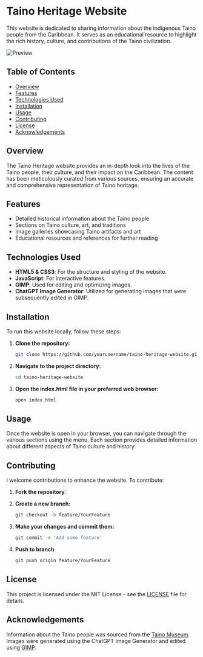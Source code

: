 # Taino Heritage Website

This website is dedicated to sharing information about the indigenous Taino people from the Caribbean. It serves as an educational resource to highlight the rich history, culture, and contributions of the Taino civilization.

![Preview](preview.png)

## Table of Contents

- [Overview](#overview)
- [Features](#features)
- [Technologies Used](#technologies-used)
- [Installation](#installation)
- [Usage](#usage)
- [Contributing](#contributing)
- [License](#license)
- [Acknowledgements](#acknowledgements)

## Overview

The Taino Heritage website provides an in-depth look into the lives of the Taino people, their culture, and their impact on the Caribbean. The content has been meticulously curated from various sources, ensuring an accurate and comprehensive representation of Taino heritage.

## Features

- Detailed historical information about the Taino people
- Sections on Taino culture, art, and traditions
- Image galleries showcasing Taino artifacts and art
- Educational resources and references for further reading

## Technologies Used

- **HTML5 & CSS3**: For the structure and styling of the website.
- **JavaScript**: For interactive features.
- **GIMP**: Used for editing and optimizing images.
- **ChatGPT Image Generator**: Utilized for generating images that were subsequently edited in GIMP.

## Installation

To run this website locally, follow these steps:

1. **Clone the repository:**
   ```bash
   git clone https://github.com/yourusername/taino-heritage-website.git

2. **Navigate to the project directory:**
   ```bash
   cd taino-heritage-website

 3. **Open the index.html file in your preferred web browser:**
    ```bash
    open index.html

## Usage

Once the website is open in your browser, you can navigate through the various sections using the menu. Each section provides detailed information about different aspects of Taino culture and history.

## Contributing

I welcome contributions to enhance the website. To contribute:

1. **Fork the repository.**

2. **Create a new branch:**
   ```bash
   git checkout -b feature/YourFeature

3. **Make your changes and commit them:**
   ```bash
   git commit -m 'Add some feature'

4. **Push to branch**
   ```bash
   git push origin feature/YourFeature

## License

This project is licensed under the MIT License - see the [LICENSE](LICENSE) file for details.

## Acknowledgements

Information about the Taino people was sourced from the [Taino Museum](https://tainomuseum.org).
Images were generated using the ChatGPT Image Generator and edited using [GIMP](https://www.gimp.org).
